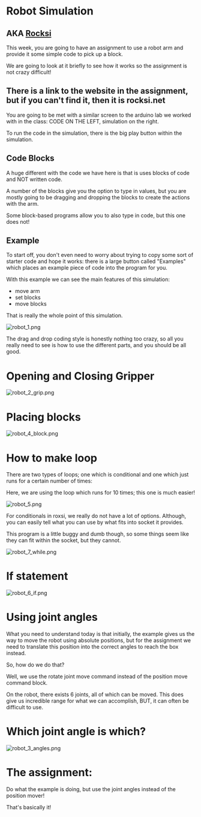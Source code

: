 # Robot Simulation

## AKA [Rocksi](https://rocksi.net/)

This week, you are going to have an assignment to use a robot arm
and provide it some simple code to pick up a block.

We are going to look at it briefly to see how it works
so the assignment is not crazy difficult!

## There is a link to the website in the assignment, but if you can't find it, then it is rocksi.net


You are going to be met with a similar screen to the arduino lab we worked with
in the class: CODE ON THE LEFT, simulation on the right.

To run the code in the simulation, there is the big play button within the simulation.

## Code Blocks

A huge different with the code we have here is that is uses blocks of code and NOT written code.

A number of the blocks give you the option to type in values, but you are mostly going to be dragging and dropping
the blocks to create the actions with the arm. 

Some block-based programs allow you to also type in code, but this one does not!

## Example

To start off, you don't even need to worry about trying to copy some sort of starter code and hope it works:
there is a large button called "Examples" which places an example piece of code into the program
for you.

With this example we can see the main features of this simulation:

- move arm
- set blocks
- move blocks

That is really the whole point of this simulation.

![robot_1.png](assets/robot_1.png)

The drag and drop coding style is honestly nothing too crazy, so
all you really need to see is how to use the different parts, and you
should be all good.

# Opening and Closing Gripper

![robot_2_grip.png](assets/robot_2_grip.png)

# Placing blocks

![robot_4_block.png](assets/robot_4_block.png)

# How to make loop

There are two types of loops; one which is conditional and one which 
just runs for a certain number of times:

Here, we are using the loop which runs for 10 times; this one is much easier!

![robot_5.png](assets/robot_5.png)

For conditionals in roxsi, we really do not have a lot of options.
Although, you can easily tell what you can use by what fits into socket it provides.

This program is a little buggy and dumb though, so some things seem like
they can fit within the socket, but they cannot.

![robot_7_while.png](assets/robot_7_while.png)


# If statement

![robot_6_if.png](assets/robot_6_if.png)

# Using joint angles


What you need to understand today is that initially, the example 
gives us the way to move the robot using absolute positions,
but for the assignment we need to translate this
position into the correct angles to reach the box instead.

So, how do we do that?

Well, we use the rotate joint move command instead of the 
position move command block.

On the robot, there exists 6 joints, all of which can be moved. This
does give us incredible range for what we can accomplish, BUT, it 
can often be difficult to use.

# Which joint angle is which?

![robot_3_angles.png](assets/robot_3_angles.png)

# The assignment:

Do what the example is doing, but use the joint angles instead of the 
position mover!

That's basically it!


